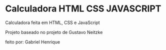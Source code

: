# Calculadora HTML CSS JAVASCRIPT
Calculadora feita em HTML, CSS e JavaScript

Projeto baseado no projeto de Gustavo Neitzke

feito por: Gabriel Henrique
